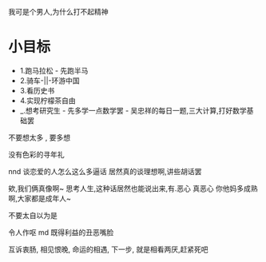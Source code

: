 我可是个男人,为什么打不起精神
# 小目标
- 1.跑马拉松 - 先跑半马
- 2.骑车-||-环游中国
- 3.看历史书 
- 4.实现柠檬茶自由
- _.想考研究生 - 先多学一点数学罢 - 吴忠祥的每日一题,三大计算,打好数学基础罢

不要想太多 , 要多想





没有色彩的寻年礼

nnd 谈恋爱的人怎么这么多逼话
居然真的谈理想啊,讲些胡话罢

欸,我们俩真像啊~
思考人生,这种话居然也能说出来,有.恶心
真恶心
你他妈多成熟啊,大家都是成年人~

不要太自以为是

令人作呕
md 既得利益的丑恶嘴脸

互诉衷肠,
相见恨晚,
命运的相遇,
下一步, 
就是相看两厌,赶紧死吧